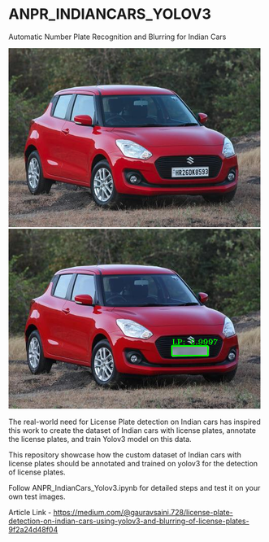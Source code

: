 # ANPR_INDIANCARS_YOLOV3
Automatic Number Plate Recognition and Blurring for Indian Cars

![](lp_test.png) ![](lp_predicted.png)


The real-world need for License Plate detection on Indian cars has inspired this work to create the dataset of Indian cars with license plates, annotate the license plates, and train Yolov3 model on this data.  

This repository showcase how the custom dataset of Indian cars with license plates should be annotated and trained on yolov3 for the detection of license plates.


Follow ANPR_IndianCars_Yolov3.ipynb for detailed steps and test it on your own test images.

Article Link - https://medium.com/@gauravsaini.728/license-plate-detection-on-indian-cars-using-yolov3-and-blurring-of-license-plates-9f2a24d48f04

